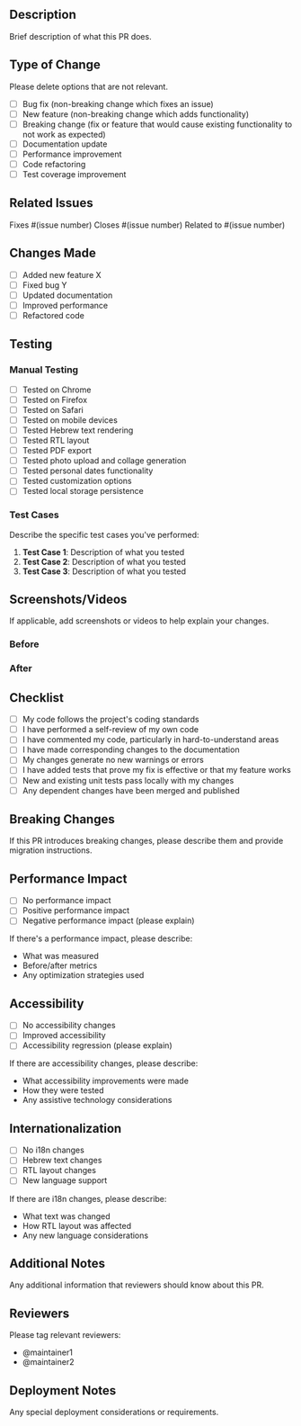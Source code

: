 ## Description

Brief description of what this PR does.

## Type of Change

Please delete options that are not relevant.

- [ ] Bug fix (non-breaking change which fixes an issue)
- [ ] New feature (non-breaking change which adds functionality)
- [ ] Breaking change (fix or feature that would cause existing functionality to not work as expected)
- [ ] Documentation update
- [ ] Performance improvement
- [ ] Code refactoring
- [ ] Test coverage improvement

## Related Issues

Fixes #(issue number)
Closes #(issue number)
Related to #(issue number)

## Changes Made

- [ ] Added new feature X
- [ ] Fixed bug Y
- [ ] Updated documentation
- [ ] Improved performance
- [ ] Refactored code

## Testing

### Manual Testing

- [ ] Tested on Chrome
- [ ] Tested on Firefox
- [ ] Tested on Safari
- [ ] Tested on mobile devices
- [ ] Tested Hebrew text rendering
- [ ] Tested RTL layout
- [ ] Tested PDF export
- [ ] Tested photo upload and collage generation
- [ ] Tested personal dates functionality
- [ ] Tested customization options
- [ ] Tested local storage persistence

### Test Cases

Describe the specific test cases you've performed:

1. **Test Case 1**: Description of what you tested
2. **Test Case 2**: Description of what you tested
3. **Test Case 3**: Description of what you tested

## Screenshots/Videos

If applicable, add screenshots or videos to help explain your changes.

### Before

<!-- Add screenshots of the current state -->

### After

<!-- Add screenshots of the new state -->

## Checklist

- [ ] My code follows the project's coding standards
- [ ] I have performed a self-review of my own code
- [ ] I have commented my code, particularly in hard-to-understand areas
- [ ] I have made corresponding changes to the documentation
- [ ] My changes generate no new warnings or errors
- [ ] I have added tests that prove my fix is effective or that my feature works
- [ ] New and existing unit tests pass locally with my changes
- [ ] Any dependent changes have been merged and published

## Breaking Changes

If this PR introduces breaking changes, please describe them and provide migration instructions.

## Performance Impact

- [ ] No performance impact
- [ ] Positive performance impact
- [ ] Negative performance impact (please explain)

If there's a performance impact, please describe:

- What was measured
- Before/after metrics
- Any optimization strategies used

## Accessibility

- [ ] No accessibility changes
- [ ] Improved accessibility
- [ ] Accessibility regression (please explain)

If there are accessibility changes, please describe:

- What accessibility improvements were made
- How they were tested
- Any assistive technology considerations

## Internationalization

- [ ] No i18n changes
- [ ] Hebrew text changes
- [ ] RTL layout changes
- [ ] New language support

If there are i18n changes, please describe:

- What text was changed
- How RTL layout was affected
- Any new language considerations

## Additional Notes

Any additional information that reviewers should know about this PR.

## Reviewers

Please tag relevant reviewers:

- @maintainer1
- @maintainer2

## Deployment Notes

Any special deployment considerations or requirements.
